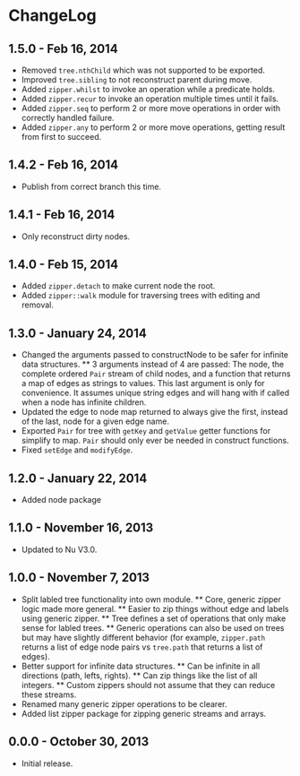 # ChangeLog #

## 1.5.0 - Feb 16, 2014
* Removed `tree.nthChild` which was not supported to be exported.
* Improved `tree.sibling` to not reconstruct parent during move.
* Added `zipper.whilst` to invoke an operation while a predicate holds.
* Added `zipper.recur` to invoke an operation multiple times until it fails.
* Added `zipper.seq` to perform 2 or more  move operations in order with correctly
  handled failure.
* Added `zipper.any` to perform 2 or more  move operations, getting result from first
  to succeed.

## 1.4.2 - Feb 16, 2014
* Publish from correct branch this time.

## 1.4.1 - Feb 16, 2014
* Only reconstruct dirty nodes.

## 1.4.0 - Feb 15, 2014
* Added `zipper.detach` to make current node the root.
* Added `zipper::walk` module for traversing trees with editing and removal.

## 1.3.0 - January 24, 2014
* Changed the arguments passed to constructNode to be safer for infinite data
  structures.
** 3 arguments instead of 4 are passed: The node, the complete ordered `Pair` 
  stream of child nodes, and a function that returns a map of edges as strings
  to values. This last argument is only for convenience. It assumes unique string
  edges and will hang with if called when a node has infinite children.
* Updated the edge to node map returned to always give the first, instead of the
  last, node for a given edge name.
* Exported `Pair` for tree with `getKey` and `getValue` getter functions for
  simplify to map. `Pair` should only ever be needed in construct functions.
* Fixed `setEdge` and `modifyEdge`.

## 1.2.0 - January 22, 2014
* Added node package

## 1.1.0 - November 16, 2013
* Updated to Nu V3.0.

## 1.0.0 - November 7, 2013
* Split labled tree functionality into own module.
** Core, generic zipper logic made more general.
** Easier to zip things without edge and labels using generic zipper.
** Tree defines a set of operations that only make sense for labled trees.
** Generic operations can also be used on trees but may have slightly different
  behavior (for example, `zipper.path` returns a list of edge node pairs vs
  `tree.path` that returns a list of edges).
* Better support for infinite data structures.
** Can be infinite in all directions (path, lefts, rights).
** Can zip things like the list of all integers.
** Custom zippers should not assume that they can reduce these streams.
* Renamed many generic zipper operations to be clearer.
* Added list zipper package for zipping generic streams and arrays.

## 0.0.0 - October 30, 2013
* Initial release.